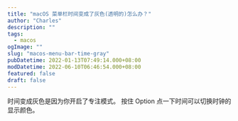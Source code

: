 ```yaml
---
title: "macOS 菜单栏时间变成了灰色(透明的)怎么办？"
author: "Charles"
description: ""
tags:
  - macos
ogImage: ""
slug: "macos-menu-bar-time-gray"
pubDatetime: 2022-01-13T07:49:14.000+08:00
modDatetime: 2022-06-10T06:46:54.000+08:00
featured: false
draft: false
---
```


时间变成灰色是因为你开启了专注模式。
按住 Option 点一下时间可以切换时钟的显示颜色。
